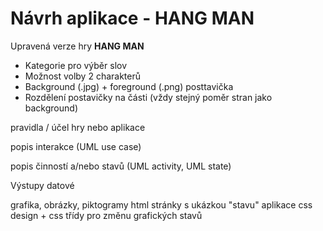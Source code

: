 # Návrh aplikace - HANG MAN

Upravená verze hry **HANG MAN**

* Kategorie pro výběr slov
* Možnost volby 2 charakterů
* Background (.jpg) + foreground (.png) posttavička
* Rozdělení postavičky na části (vždy stejný poměr stran jako background)

pravidla / účel hry nebo aplikace
	
popis interakce (UML use case)	
	
popis činností a/nebo stavů (UML activity, UML state)
	
Výstupy datové

grafika, obrázky, piktogramy
	html stránky s ukázkou "stavu" aplikace
	css design + css třídy pro změnu grafických stavů